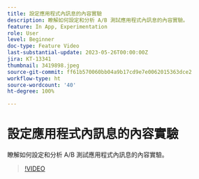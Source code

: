 ```yaml
---
title: 設定應用程式內訊息的內容實驗
description: 瞭解如何設定和分析 A/B 測試應用程式內訊息的內容實驗。
feature: In App, Experimentation
role: User
level: Beginner
doc-type: Feature Video
last-substantial-update: 2023-05-26T00:00:00Z
jira: KT-13341
thumbnail: 3419898.jpeg
source-git-commit: ff61b570060bb04a9b17cd9e7e0062015363dce2
workflow-type: ht
source-wordcount: '40'
ht-degree: 100%

---
```



# 設定應用程式內訊息的內容實驗

瞭解如何設定和分析 A/B 測試應用程式內訊息的內容實驗。

>[!VIDEO](https://video.tv.adobe.com/v/3419898/?learn=on)
